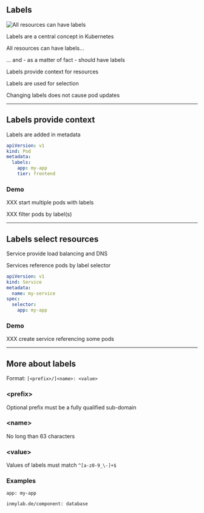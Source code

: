 ## Labels

![All resources can have labels](120_kubernetes/05_labels/labels.drawio.svg) <!-- .element: style="float: right; width: 10%;" -->

Labels are a central concept in Kubernetes

All resources can have labels...

... and - as a matter of fact - should have labels

Labels provide context for resources

Labels are used for selection

Changing labels does not cause pod updates

---

## Labels provide context

Labels are added in metadata

```yaml
apiVersion: v1
kind: Pod
metadata:
  labels:
    app: my-app
    tier: frontend
```

### Demo

XXX start multiple pods with labels

XXX filter pods by label(s)

---

## Labels select resources

Service provide load balancing and DNS

Services reference pods by label selector

```yaml
apiVersion: v1
kind: Service
metadata:
  name: my-service
spec:
  selector:
    app: my-app
```

### Demo

XXX create service referencing some pods

---

## More about labels

Format: `[<prefix>/]<name>: <value>`

### &lt;prefix&gt;

Optional prefix must be a fully qualified sub-domain

### &lt;name&gt;

No long than 63 characters

### &lt;value&gt;

Values of labels must match `^[a-z0-9_\-]+$`

### Examples

`app: my-app`

`inmylab.de/component: database`
